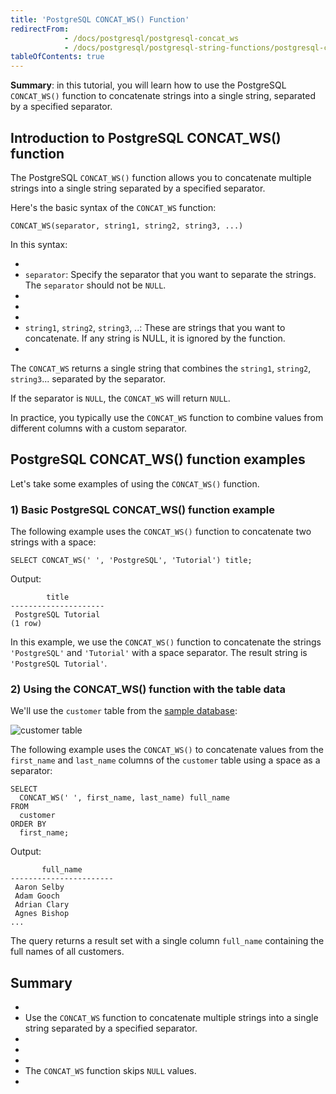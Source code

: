 ```yaml
---
title: 'PostgreSQL CONCAT_WS() Function'
redirectFrom:
            - /docs/postgresql/postgresql-concat_ws 
            - /docs/postgresql/postgresql-string-functions/postgresql-concat_ws/
tableOfContents: true
---
```



**Summary**: in this tutorial, you will learn how to use the PostgreSQL `CONCAT_WS()` function to concatenate strings into a single string, separated by a specified separator.





## Introduction to PostgreSQL CONCAT_WS() function





The PostgreSQL `CONCAT_WS()` function allows you to concatenate multiple strings into a single string separated by a specified separator.





Here's the basic syntax of the `CONCAT_WS` function:





```
CONCAT_WS(separator, string1, string2, string3, ...)
```





In this syntax:





- 
- `separator`: Specify the separator that you want to separate the strings. The `separator` should not be `NULL`.
- 
-
- 
- `string1`, `string2`, `string3`, ..: These are strings that you want to concatenate. If any string is NULL, it is ignored by the function.
- 





The `CONCAT_WS` returns a single string that combines the `string1`, `string2`, `string3`... separated by the separator.





If the separator is `NULL`, the `CONCAT_WS` will return `NULL`.





In practice, you typically use the `CONCAT_WS` function to combine values from different columns with a custom separator.





## PostgreSQL CONCAT_WS() function examples





Let's take some examples of using the `CONCAT_WS()` function.





### 1) Basic PostgreSQL CONCAT_WS() function example





The following example uses the `CONCAT_WS()` function to concatenate two strings with a space:





```
SELECT CONCAT_WS(' ', 'PostgreSQL', 'Tutorial') title;
```





Output:





```
        title
---------------------
 PostgreSQL Tutorial
(1 row)
```





In this example, we use the `CONCAT_WS()` function to concatenate the strings `'PostgreSQL'` and `'Tutorial'` with a space separator. The result string is `'PostgreSQL Tutorial'`.





### 2) Using the CONCAT_WS() function with the table data





We'll use the `customer` table from the [sample database](https://www.postgresqltutorial.com/postgresql-getting-started/postgresql-sample-database/):





![customer table](https://www.postgresqltutorial.com/wp-content/uploads/2019/05/customer.png)





The following example uses the `CONCAT_WS()` to concatenate values from the `first_name` and `last_name` columns of the `customer` table using a space as a separator:





```
SELECT
  CONCAT_WS(' ', first_name, last_name) full_name
FROM
  customer
ORDER BY
  first_name;
```





Output:





```
       full_name
-----------------------
 Aaron Selby
 Adam Gooch
 Adrian Clary
 Agnes Bishop
...
```





The query returns a result set with a single column `full_name` containing the full names of all customers.





## Summary





- 
- Use the `CONCAT_WS` function to concatenate multiple strings into a single string separated by a specified separator.
- 
-
- 
- The `CONCAT_WS` function skips `NULL` values.
- 


